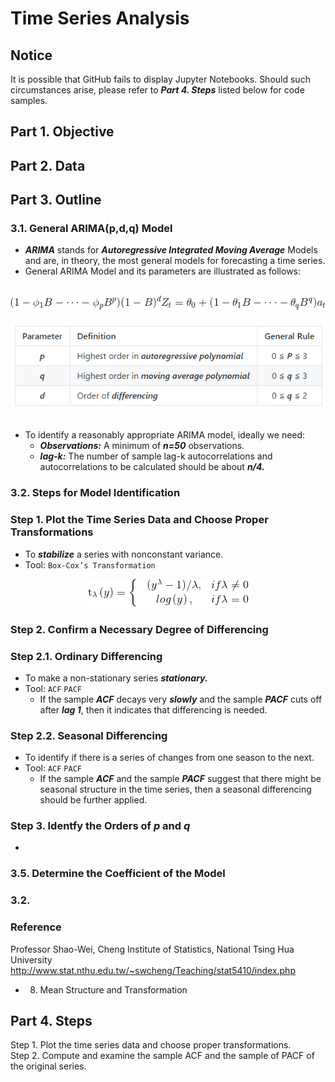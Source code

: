 # Time Series Analysis
## Notice
It is possible that GitHub fails to display Jupyter Notebooks. Should such circumstances arise, please refer to ***Part 4. Steps*** listed below for code samples.
## Part 1. Objective
## Part 2. Data
## Part 3. Outline
### 3.1. General ARIMA(p,d,q) Model
- ***ARIMA*** stands for ***Autoregressive Integrated Moving Average*** Models and are, in theory, the most general models for forecasting a time series.
- General ARIMA Model and its parameters are illustrated as follows: 
<br>
<div align=center><img src="https://github.com/lclh813/Time_Series_Analysis/blob/master/ArimaModel.png"/></div>
<br>
<div align=center><img src="https://github.com/lclh813/Time_Series_Analysis/blob/master/ArimaParameter.png"/></div>
<br>

- To identify a reasonably appropriate ARIMA model, ideally we need:      
  - ***Observations:*** A minimum of ***n=50*** observations.  
  - ***lag-k:*** The number of sample lag-k autocorrelations and autocorrelations to be calculated should be about ***n/4.*** 

### 3.2. Steps for Model Identification
### Step 1. Plot the Time Series Data and Choose Proper Transformations
- To ***stabilize*** a series with nonconstant variance.
- Tool: ```Box-Cox’s Transformation```

<div align=center><img src="https://github.com/lclh813/Time_Series_Analysis/blob/master/BoxCox.png"/></div>

### Step 2. Confirm a Necessary Degree of Differencing
### Step 2.1. Ordinary Differencing
- To make a non-stationary series ***stationary.***
- Tool: ```ACF``` ```PACF```
  - If the sample ***ACF*** decays very ***slowly*** and the sample ***PACF*** cuts off after ***lag 1***, then it indicates that differencing  is needed.
  
### Step 2.2. Seasonal Differencing
- To identify if there is a series of changes from one season to the next.
- Tool: ```ACF``` ```PACF```
  - If the sample ***ACF*** and the sample ***PACF*** suggest that there might be seasonal structure in the time series, then a seasonal differencing should be further applied.
  
### Step 3. Identfy the Orders of ***p*** and ***q***
- 
  
### 3.5. Determine the Coefficient of the Model


### 3.2. 

### Reference
Professor Shao-Wei, Cheng
Institute of Statistics, National Tsing Hua University
http://www.stat.nthu.edu.tw/~swcheng/Teaching/stat5410/index.php
- 08. Mean Structure and Transformation




## Part 4. Steps

Step 1. Plot the time series data and choose proper transformations.  
Step 2. Compute and examine the sample ACF and the sample of PACF of the original series.
